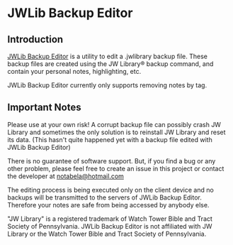 # JWLib Backup Editor

## Introduction

[JWLib Backup Editor](https://notabela.github.io/JWLibBackupEditor/) is a utility to edit a .jwlibrary backup file. These backup files are created using the JW Library® backup command, and contain your personal notes, highlighting, etc.

JWLib Backup Editor currently only supports removing notes by tag.

## Important Notes
Please use at your own risk! A corrupt backup file can possibly crash JW Library and sometimes the only solution is to reinstall JW Library and reset its data. (This hasn't quite happened yet with a backup file edited with JWLib Backup Editor)

There is no guarantee of software support. But, if you find a bug or any other problem, please feel free to create an issue in this project or contact the developer at notabela@hotmail.com

The editing process is being executed only on the client device and no backups will be transmitted to the servers of JWLib Backup Editor. Therefore your notes are safe from being accessed by anybody else.

"JW Library" is a registered trademark of Watch Tower Bible and Tract Society of Pennsylvania. JWLib Backup Editor is not affiliated with JW Library or the Watch Tower Bible and Tract Society of Pennsylvania.
